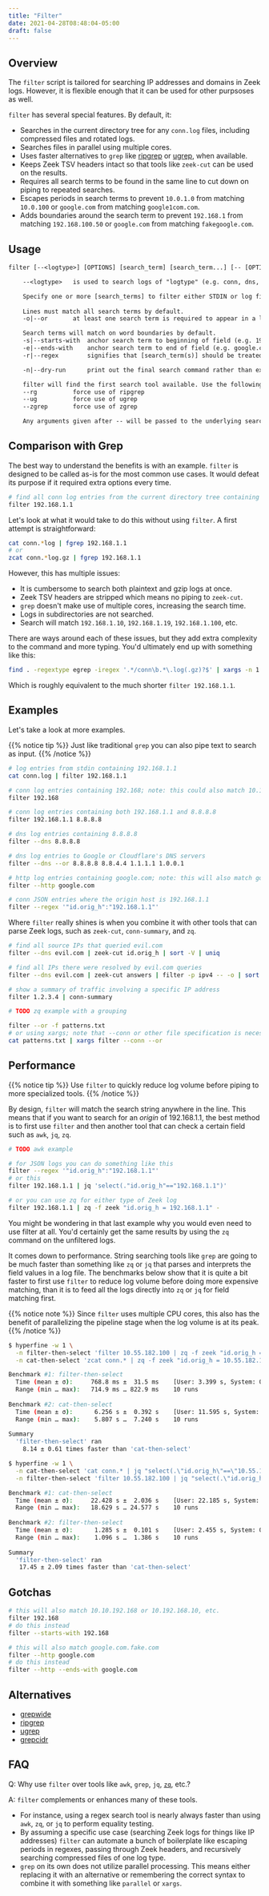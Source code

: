 ```yaml
---
title: "Filter"
date: 2021-04-28T08:48:04-05:00
draft: false
---
```


## Overview

The `filter` script is tailored for searching IP addresses and domains in Zeek logs. However, it is flexible enough that it can be used for other purpsoses as well. 

`filter` has several special features. By default, it:
- Searches in the current directory tree for any `conn.log` files, including compressed files and rotated logs.
- Searches files in parallel using multiple cores.
- Uses faster alternatives to `grep` like [ripgrep](https://github.com/BurntSushi/ripgrep) or [ugrep](https://github.com/Genivia/ugrep), when available.
- Keeps Zeek TSV headers intact so that tools like `zeek-cut` can be used on the results.
- Requires all search terms to be found in the same line to cut down on piping to repeated searches.
- Escapes periods in search terms to prevent `10.0.1.0` from matching `10.0.100` or `google.com` from matching `google1com.com`.
- Adds boundaries around the search term to prevent `192.168.1` from matching `192.168.100.50` or `google.com` from matching `fakegoogle.com`.

## Usage

```txt
filter [--<logtype>] [OPTIONS] [search_term] [search_term...] [-- [OPTIONS]]

    --<logtype>   is used to search logs of "logtype" (e.g. conn, dns, etc) in the current directory tree (default: conn)

    Specify one or more [search_terms] to filter either STDIN or log files. If you don't specify any search terms, all lines will be printed.
    
    Lines must match all search terms by default.
    -o|--or       at least one search term is required to appear in a line (as opposed to all terms matching)

    Search terms will match on word boundaries by default.
    -s|--starts-with  anchor search term to beginning of field (e.g. 192.168)
    -e|--ends-with    anchor search term to end of field (e.g. google.com)
    -r|--regex        signifies that [search_term(s)] should be treated as regexes

    -n|--dry-run      print out the final search command rather than execute it

    filter will find the first search tool available. Use the following options to force a specific tool.
    --rg          force use of ripgrep
    --ug          force use of ugrep
    --zgrep       force use of zgrep

    Any arguments given after -- will be passed to the underlying search command.
```

## Comparison with Grep

The best way to understand the benefits is with an example. `filter` is designed to be called as-is for the most common use cases. It would defeat its purpose if it required extra options every time.

```bash
# find all conn log entries from the current directory tree containing 192.168.1.1
filter 192.168.1.1
```

Let's look at what it would take to do this without using `filter`. A first attempt is straightforward:

```bash
cat conn.*log | fgrep 192.168.1.1
# or
zcat conn.*log.gz | fgrep 192.168.1.1
```

However, this has multiple issues:
- It is cumbersome to search both plaintext and gzip logs at once.
- Zeek TSV headers are stripped which means no piping to `zeek-cut`.
- `grep` doesn't make use of multiple cores, increasing the search time.
- Logs in subdirectories are not searched.
- Search will match `192.168.1.10`, `192.168.1.19`, `192.168.1.100`, etc.

There are ways around each of these issues, but they add extra complexity to the command and more typing. You'd ultimately end up with something like this:

```bash
find . -regextype egrep -iregex '.*/conn\b.*\.log(.gz)?$' | xargs -n 1 -P $(nproc) zgrep -e '^#' -e '\b192\.168\.1\.1\b'
```

Which is roughly equivalent to the much shorter `filter 192.168.1.1`.

## Examples

Let's take a look at more examples.

{{% notice tip %}}
Just like traditional `grep` you can also pipe text to search as input.
{{% /notice %}} 

```bash
# log entries from stdin containing 192.168.1.1
cat conn.log | filter 192.168.1.1

# conn log entries containing 192.168; note: this could also match 10.10.192.168
filter 192.168

# conn log entries containing both 192.168.1.1 and 8.8.8.8
filter 192.168.1.1 8.8.8.8

# dns log entries containing 8.8.8.8
filter --dns 8.8.8.8

# dns log entries to Google or Cloudflare's DNS servers
filter --dns --or 8.8.8.8 8.8.4.4 1.1.1.1 1.0.0.1

# http log entries containing google.com; note: this will also match google.com.fake.com
filter --http google.com

# conn JSON entries where the origin host is 192.168.1.1
filter --regex '"id.orig_h":"192.168.1.1"'
```

Where `filter` really shines is when you combine it with other tools that can parse Zeek logs, such as `zeek-cut`, `conn-summary`, and `zq`.


```bash
# find all source IPs that queried evil.com
filter --dns evil.com | zeek-cut id.orig_h | sort -V | uniq

# find all IPs there were resolved by evil.com queries
filter --dns evil.com | zeek-cut answers | filter -p ipv4 -- -o | sort -V | uniq

# show a summary of traffic involving a specific IP address
filter 1.2.3.4 | conn-summary

# TODO zq example with a grouping
```

```bash
filter --or -f patterns.txt
# or using xargs; note that --conn or other file specification is necessary here
cat patterns.txt | xargs filter --conn --or
```

## Performance

{{% notice tip %}}
Use `filter` to quickly reduce log volume before piping to more specialized tools.
{{% /notice %}} 

By design, `filter` will match the search string anywhere in the line. This means that if you want to search for an _origin_ of 192.168.1.1, the best method is to first use `filter` and then another tool that can check a certain field such as `awk`, `jq`, `zq`.

```bash
# TODO awk example

# for JSON logs you can do something like this
filter --regex '"id.orig_h":"192.168.1.1"'
# or this
filter 192.168.1.1 | jq 'select(."id.orig_h"=="192.168.1.1")'

# or you can use zq for either type of Zeek log
filter 192.168.1.1 | zq -f zeek "id.orig_h = 192.168.1.1" -
```

You might be wondering in that last example why you would even need to use filter at all. You'd certainly get the same results by using the `zq` command on the unfiltered logs. 

It comes down to performance. String searching tools like `grep` are going to be much faster than something like `zq` or `jq` that parses and interprets the field values in a log file. The benchmarks below show that it is quite a bit faster to first use `filter` to reduce log volume before doing more expensive matching, than it is to feed all the logs directly into `zq` or `jq` for field matching first. 

{{% notice note %}}
Since `filter` uses multiple CPU cores, this also has the benefit of parallelizing the pipeline stage when the log volume is at its peak.
{{% /notice %}}

```bash
$ hyperfine -w 1 \
  -n filter-then-select 'filter 10.55.182.100 | zq -f zeek "id.orig_h = 10.55.182.100" -' \
  -n cat-then-select 'zcat conn.* | zq -f zeek "id.orig_h = 10.55.182.100" -'

Benchmark #1: filter-then-select
  Time (mean ± σ):     768.8 ms ±  31.5 ms    [User: 3.399 s, System: 0.262 s]
  Range (min … max):   714.9 ms … 822.9 ms    10 runs
 
Benchmark #2: cat-then-select
  Time (mean ± σ):      6.256 s ±  0.392 s    [User: 11.595 s, System: 0.466 s]
  Range (min … max):    5.807 s …  7.240 s    10 runs
 
Summary
  'filter-then-select' ran
    8.14 ± 0.61 times faster than 'cat-then-select'
```

```bash
$ hyperfine -w 1 \
  -n cat-then-select 'cat conn.* | jq "select(.\"id.orig_h\"==\"10.55.182.100\")"' \
  -n filter-then-select 'filter 10.55.182.100 | jq "select(.\"id.orig_h\"==\"10.55.182.100\")"'

Benchmark #1: cat-then-select
  Time (mean ± σ):     22.428 s ±  2.036 s    [User: 22.185 s, System: 2.264 s]
  Range (min … max):   18.629 s … 24.577 s    10 runs
 
Benchmark #2: filter-then-select
  Time (mean ± σ):      1.285 s ±  0.101 s    [User: 2.455 s, System: 0.172 s]
  Range (min … max):    1.096 s …  1.386 s    10 runs
 
Summary
  'filter-then-select' ran
   17.45 ± 2.09 times faster than 'cat-then-select'
```

## Gotchas

```bash
# this will also match 10.10.192.168 or 10.192.168.10, etc.
filter 192.168
# do this instead
filter --starts-with 192.168
```

```bash
# this will also match google.com.fake.com
filter --http google.com
# do this instead
filter --http --ends-with google.com
```

## Alternatives

- [grepwide](https://github.com/markjx/search2018)
- [ripgrep](https://github.com/BurntSushi/ripgrep)
- [ugrep](https://github.com/Genivia/ugrep)
- [grepcidr](https://github.com/jrlevine/grepcidr3)

## FAQ

Q: Why use `filter` over tools like `awk`, `grep`, `jq`, [`zq`](https://github.com/brimdata/zed/blob/main/cmd/zed/README.md#zq), etc.? 

A: `filter` complements or enhances many of these tools. 
- For instance, using a regex search tool is nearly always faster than using `awk`, `zq`, or `jq` to perform equality testing. 
- By assuming a specific use case (searching Zeek logs for things like IP addresses) `filter` can automate a bunch of boilerplate like escaping periods in regexes, passing through Zeek headers, and recursively searching compressed files of one log type.
- `grep` on its own does not utilize parallel processing. This means either replacing it with an alternative or remembering the correct syntax to combine it with something like `parallel` or `xargs`.
